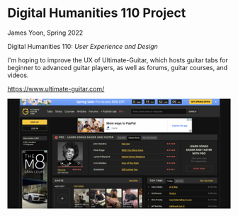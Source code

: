 # Digital Humanities 110 Project

James Yoon, Spring 2022

Digital Humanities 110: *User Experience and Design*

I'm hoping to improve the UX of Ultimate-Guitar, which hosts guitar tabs for beginner to advanced guitar players, as well as forums, guitar courses, and videos.


https://www.ultimate-guitar.com/

![Ultimate-Guitar](./Heuristics/Figures/UG_Large_Screen.png)
